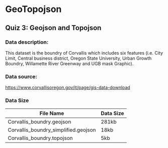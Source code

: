 # GeoTopojson
## Quiz 3: Geojson and Topojson

### Data description:
This dataset is the boundry of Corvallis which includes six features (i.e. City Limit, Central business district, Oregon State University, Urban Growth Boundry, Willamette River Greenway and UGB mask Graphic). 
### Data source:
https://www.corvallisoregon.gov/it/page/gis-data-download
### Data Size
File Name | Data Size
------------ | -------------
Corvallis_boundry.geojson | 281kb
Corvallis_boundry_simplified.geojson| 18kb
Corvallis_boundry.topojson| 5kb
